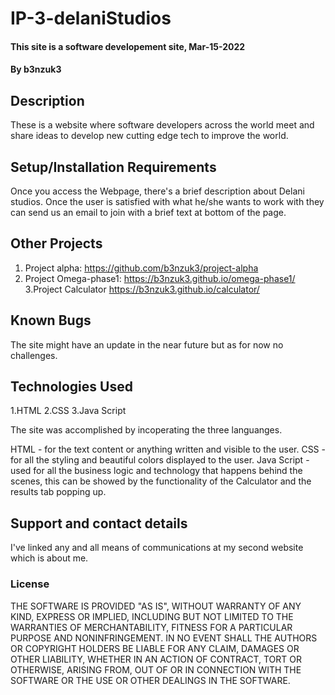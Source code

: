 # IP-3-delaniStudios
#### This site is a software developement site, Mar-15-2022
#### By b3nzuk3
## Description
These is a website where software developers across the world meet and share ideas to develop new cutting edge tech to improve the world.
## Setup/Installation Requirements
Once you access the Webpage, there's a brief description about Delani studios.
Once the user is satisfied with what he/she wants to work with they can send us an email to join with a brief text at bottom of the page.
## Other Projects
1. Project alpha:
https://github.com/b3nzuk3/project-alpha
2. Project Omega-phase1:
https://b3nzuk3.github.io/omega-phase1/
3.Project Calculator
https://b3nzuk3.github.io/calculator/

## Known Bugs
The site might have an update in the near future but as for now no challenges.
## Technologies Used
1.HTML
2.CSS
3.Java Script

The site was accomplished by incoperating the three languanges.

HTML - for the text content or anything written and visible to the user.
CSS - for all the styling and beautiful colors displayed to the user.
Java Script - used for all the business logic and technology that happens behind the scenes, this can be showed by the functionality of the Calculator and the results tab popping up.
 
## Support and contact details
I've linked any and all means of communications at my second website which is about me.
### License
THE SOFTWARE IS PROVIDED "AS IS", WITHOUT WARRANTY OF ANY KIND,
EXPRESS OR IMPLIED, INCLUDING BUT NOT LIMITED TO THE WARRANTIES OF
MERCHANTABILITY, FITNESS FOR A PARTICULAR PURPOSE AND
NONINFRINGEMENT. IN NO EVENT SHALL THE AUTHORS OR COPYRIGHT HOLDERS BE
LIABLE FOR ANY CLAIM, DAMAGES OR OTHER LIABILITY, WHETHER IN AN ACTION
OF CONTRACT, TORT OR OTHERWISE, ARISING FROM, OUT OF OR IN CONNECTION
WITH THE SOFTWARE OR THE USE OR OTHER DEALINGS IN THE SOFTWARE.
